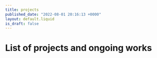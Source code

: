```yaml
---
title: projects
published_date: "2022-08-01 20:16:13 +0000"
layout: default.liquid
is_draft: false
---
```


# List of projects and ongoing works


